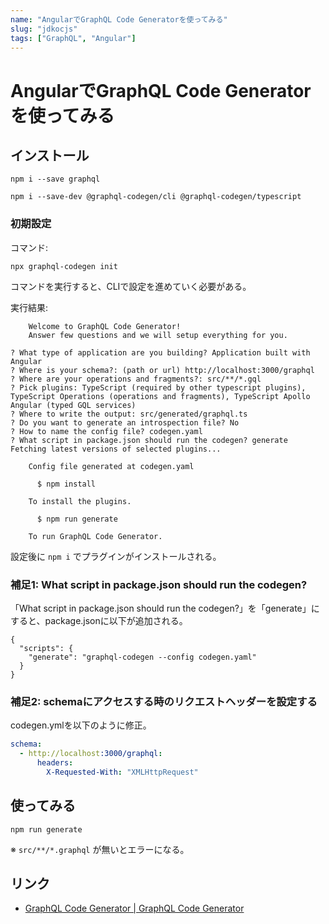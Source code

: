 ```yaml
---
name: "AngularでGraphQL Code Generatorを使ってみる"
slug: "jdkocjs"
tags: ["GraphQL", "Angular"]
---
```


# AngularでGraphQL Code Generatorを使ってみる

## インストール

```
npm i --save graphql
```

```
npm i --save-dev @graphql-codegen/cli @graphql-codegen/typescript
```

### 初期設定

コマンド:

```
npx graphql-codegen init
```

コマンドを実行すると、CLIで設定を進めていく必要がある。

実行結果:

```
    Welcome to GraphQL Code Generator!
    Answer few questions and we will setup everything for you.
  
? What type of application are you building? Application built with Angular
? Where is your schema?: (path or url) http://localhost:3000/graphql
? Where are your operations and fragments?: src/**/*.gql
? Pick plugins: TypeScript (required by other typescript plugins), TypeScript Operations (operations and fragments), TypeScript Apollo Angular (typed GQL services)
? Where to write the output: src/generated/graphql.ts
? Do you want to generate an introspection file? No
? How to name the config file? codegen.yaml
? What script in package.json should run the codegen? generate
Fetching latest versions of selected plugins...

    Config file generated at codegen.yaml
    
      $ npm install

    To install the plugins.

      $ npm run generate

    To run GraphQL Code Generator.
```

設定後に `npm i` でプラグインがインストールされる。

### 補足1: What script in package.json should run the codegen?

「What script in package.json should run the codegen?」を「generate」にすると、package.jsonに以下が追加される。

```
{
  "scripts": {
    "generate": "graphql-codegen --config codegen.yaml"
  }
}
```

### 補足2: schemaにアクセスする時のリクエストヘッダーを設定する

codegen.ymlを以下のように修正。

```yaml
schema:
  - http://localhost:3000/graphql:
      headers:
        X-Requested-With: "XMLHttpRequest"
```

## 使ってみる

```
npm run generate
```

※ `src/**/*.graphql` が無いとエラーになる。

## リンク

- [GraphQL Code Generator | GraphQL Code Generator](https://www.graphql-code-generator.com/)